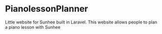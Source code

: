 # PianolessonPlanner
Little website for Sunhee built in Laravel. This website allows people to plan a piano lesson with Sunhee
